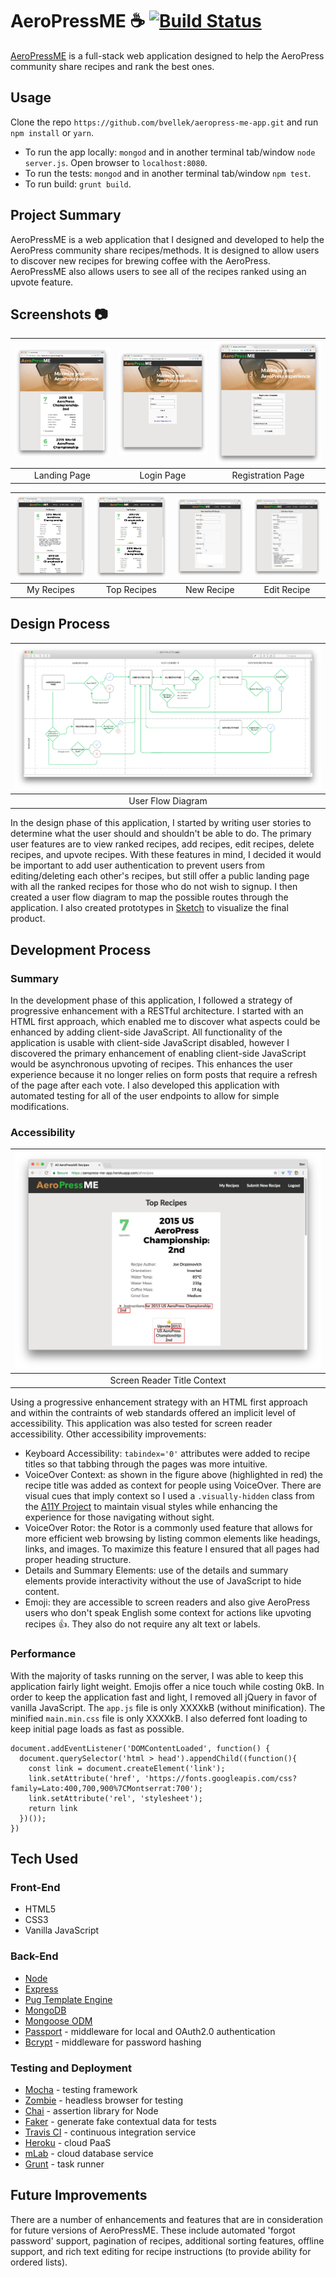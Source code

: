 # AeroPressME ☕️ [![Build Status](https://travis-ci.org/bvellek/aeropress-me-app.svg?branch=master)](https://travis-ci.org/bvellek/aeropress-me-app)

[AeroPressME](https://aeropress-me-app.herokuapp.com) is a full-stack web application designed to help the AeroPress community share recipes and rank the best ones.


## Usage

Clone the repo `https://github.com/bvellek/aeropress-me-app.git` and run `npm install` or `yarn`.

- To run the app locally: `mongod` and in another terminal tab/window `node server.js`. Open browser to `localhost:8080`.
- To run the tests: `mongod` and in another terminal tab/window `npm test`.
- To run build: `grunt build`.


## Project Summary

AeroPressME is a web application that I designed and developed to help the AeroPress community share recipes/methods. It is designed to allow users to discover new recipes for brewing coffee with the AeroPress. AeroPressME also allows users to see all of the recipes ranked using an upvote feature.

## Screenshots 📷

| <img alt="Landing Page" src="https://github.com/bvellek/aeropress-me-app/blob/master/public/img/design/screen-desk-landing.jpg?raw=true" width="350"> | <img alt="Login Page" src="https://github.com/bvellek/aeropress-me-app/blob/master/public/img/design/screen-desk-login.jpg?raw=true" width="350"> | <img alt="Registration Page" src="https://github.com/bvellek/aeropress-me-app/blob/master/public/img/design/screen-desk-registration.jpg?raw=true" width="350"> |
|:---:|:---:|:---:|
| Landing Page | Login Page | Registration Page |


| <img alt="My Recipes Page" src="https://github.com/bvellek/aeropress-me-app/blob/master/public/img/design/screen-desk-myrecipes.jpg?raw=true" width="350"> | <img alt="All Recipes Page" src="https://github.com/bvellek/aeropress-me-app/blob/master/public/img/design/screen-desk-allrecipes.jpg?raw=true" width="350"> | <img alt="New Recipe Page" src="https://github.com/bvellek/aeropress-me-app/blob/master/public/img/design/screen-desk-newrecipe.jpg?raw=true" width="350"> | <img alt="Edit Recipe Page" src="https://github.com/bvellek/aeropress-me-app/blob/master/public/img/design/screen-desk-edit.jpg?raw=true" width="350"> |
|:---:|:---:|:---:|:---:|
| My Recipes | Top Recipes | New Recipe | Edit Recipe |


## Design Process
| ![User Flow Diagram](https://github.com/bvellek/aeropress-me-app/blob/master/public/img/design/UserFlow.jpg?raw=true) |
|:---:|
| User Flow Diagram |

In the design phase of this application, I started by writing user stories to determine what the user should and shouldn't be able to do. The primary user features are to view ranked recipes, add recipes, edit recipes, delete recipes, and upvote recipes. With these features in mind, I decided it would be important to add user authentication to prevent users from editing/deleting each other's recipes, but still offer a public landing page with all the ranked recipes for those who do not wish to signup. I then created a user flow diagram to map the possible routes through the application. I also created prototypes in [Sketch](https://www.sketchapp.com/) to visualize the final product.


## Development Process

### Summary

In the development phase of this application, I followed a strategy of progressive enhancement with a RESTful architecture. I started with an HTML first approach, which enabled me to discover what aspects could be enhanced by adding client-side JavaScript. All functionality of the application is usable with client-side JavaScript disabled, however I discovered the primary enhancement of enabling client-side JavaScript would be asynchronous upvoting of recipes. This enhances the user experience because it no longer relies on form posts that require a refresh of the page after each vote. I also developed this application with automated testing for all of the user endpoints to allow for simple modifications.

### Accessibility

| ![Screen Reader Accessibility](https://github.com/bvellek/aeropress-me-app/blob/master/public/img/design/screen-desk-voice.jpg?raw=true) |
|:---:|
| Screen Reader Title Context |

Using a progressive enhancement strategy with an HTML first approach and within the contraints of web standards offered an implicit level of accessibility. This application was also tested for screen reader accessibility. Other accessibility improvements:

- Keyboard Accessibility: `tabindex='0'` attributes were added to recipe titles so that tabbing through the pages was more intuitive.
- VoiceOver Context: as shown in the figure above (highlighted in red) the recipe title was added as context for people using VoiceOver. There are visual cues that imply context so I used a `.visually-hidden` class from the [A11Y Project](http://a11yproject.com/posts/how-to-hide-content/) to maintain visual styles while enhancing the experience for those navigating without sight.
- VoiceOver Rotor: the Rotor is a commonly used feature that allows for more efficient web browsing by listing common elements like headings, links, and images. To maximize this feature I ensured that all pages had proper heading structure.
- Details and Summary Elements: use of the details and summary elements provide interactivity without the use of JavaScript to hide content.
- Emoji: they are accessible to screen readers and also give AeroPress users who don't speak English some context for actions like upvoting recipes 👍. They also do not require any alt text or labels.


### Performance
With the majority of tasks running on the server, I was able to keep this application fairly light weight. Emojis offer a nice touch while costing 0kB. In order to keep the application fast and light, I removed all jQuery in favor of vanilla JavaScript. The `app.js` file is only XXXXkB (without minification). The minified `main.min.css` file is only XXXXkB.  I also deferred font loading to keep initial page loads as fast as possible.
```
document.addEventListener('DOMContentLoaded', function() {
  document.querySelector('html > head').appendChild((function(){
    const link = document.createElement('link');
    link.setAttribute('href', 'https://fonts.googleapis.com/css?family=Lato:400,700,900%7CMontserrat:700');
    link.setAttribute('rel', 'stylesheet');
    return link
  })());
})
```



## Tech Used

### Front-End

 - HTML5
 - CSS3
 - Vanilla JavaScript

### Back-End

 - [Node](https://nodejs.org)
 - [Express](https://expressjs.com/)
 - [Pug Template Engine](https://pugjs.org)
 - [MongoDB](https://www.mongodb.com/)
 - [Mongoose ODM](http://mongoosejs.com/)
 - [Passport](http://passportjs.org/) - middleware for local and OAuth2.0 authentication
 - [Bcrypt](https://www.npmjs.com/package/bcrypt) - middleware for password hashing

### Testing and Deployment
 - [Mocha](https://mochajs.org/) - testing framework
 - [Zombie](http://zombie.js.org/) - headless browser for testing
 - [Chai](http://chaijs.com/) - assertion library for Node
 - [Faker](https://www.npmjs.com/package/Faker) - generate fake contextual data for tests
 - [Travis CI](https://travis-ci.org/) - continuous integration service
 - [Heroku](https://www.heroku.com/) - cloud PaaS
 - [mLab](https://mlab.com/) - cloud database service
 - [Grunt](http://gruntjs.com/) - task runner


## Future Improvements
There are a number of enhancements and features that are in consideration for future versions of AeroPressME. These include automated 'forgot password' support, pagination of recipes, additional sorting features, offline support, and rich text editing for recipe instructions (to provide ability for ordered lists).
